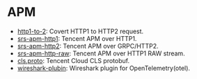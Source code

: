 # APM

* [http1-to-2](https://github.com/winlinvip/http1-to-2): Covert HTTP1 to HTTP2 request.
* [srs-apm-http1](https://github.com/winlinvip/srs-apm-http1): Tencent APM over HTTP1.
* [srs-apm-http2](https://github.com/winlinvip/srs-apm-http2): Tencent APM over GRPC/HTTP2.
* [srs-apm-http-raw](https://github.com/winlinvip/srs-apm-http-raw): Tencent APM over HTTP1 RAW stream.
* [cls.proto](https://github.com/winlinvip/otel-wireshark-plugin/tree/main/cls): Tencent Cloud CLS protobuf.
* [wireshark-plubin](https://github.com/winlinvip/otel-wireshark-plugin): Wireshark plugin for OpenTelemetry(otel).

